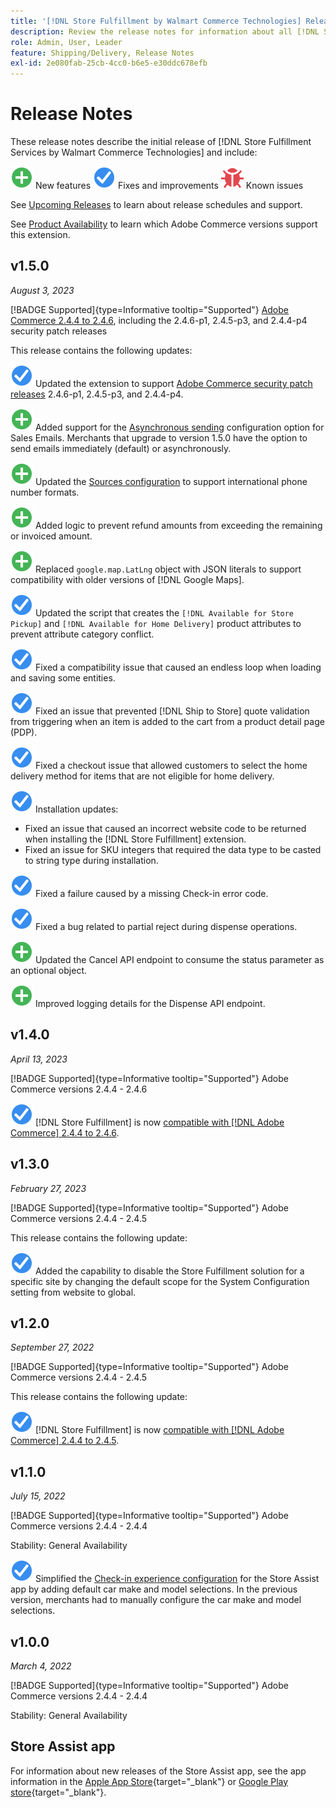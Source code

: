 ```yaml
---
title: '[!DNL Store Fulfillment by Walmart Commerce Technologies] Release Notes'
description: Review the release notes for information about all [!DNL Store Fulfillment by Walmart Commerce Technologies] releases.
role: Admin, User, Leader
feature: Shipping/Delivery, Release Notes
exl-id: 2e080fab-25cb-4cc0-b6e5-e30ddc678efb
---
```

# Release Notes

These release notes describe the initial release of [!DNL Store Fulfillment Services by Walmart Commerce Technologies] and include:

![New](../assets/new.svg) New features
![Fixed issue](../assets/fix.svg) Fixes and improvements
![Known issue](../assets/bug.svg) Known issues

See [Upcoming Releases](https://experienceleague.adobe.com/docs/commerce-operations/release/planning/schedule.html) to learn about release schedules and support.

See [Product Availability](https://experienceleague.adobe.com/docs/commerce-operations/release/product-availability.html) to learn which Adobe Commerce versions support this extension.

## v1.5.0

*August 3, 2023*

[!BADGE Supported]{type=Informative tooltip="Supported"} [Adobe Commerce 2.4.4 to 2.4.6](https://experienceleague.adobe.com/docs/commerce-operations/release/product-availability.html), including the 2.4.6-p1, 2.4.5-p3, and 2.4.4-p4 security patch releases

This release contains the following updates:

![New](../assets/fix.svg) Updated the extension to support [Adobe Commerce security patch releases](https://experienceleague.adobe.com/docs/commerce-operations/release/notes/security-patches/overview.html) 2.4.6-p1, 2.4.5-p3, and 2.4.4-p4.

![New](../assets/new.svg)<!-- WMTP-918 --> Added support for the [Asynchronous sending](sales-emails.md) configuration option for Sales Emails. Merchants that upgrade to version 1.5.0 have the option to send emails immediately (default) or asynchronously.

![New](../assets/new.svg)<!-- WMTP-916--> Updated the [Sources configuration](merchant-store-configuration.md) to support international phone number formats.

![New](../assets/new.svg) Added logic to prevent refund amounts from exceeding the remaining or invoiced amount.

![New](../assets/new.svg)<!-- WMTP-882 --> Replaced `google.map.LatLng` object with JSON literals to support compatibility with older versions of [!DNL Google Maps].

![Fixed issue](../assets/fix.svg)<!-- WMTP- --> Updated the script that creates the `[!DNL Available for Store Pickup]` and `[!DNL Available for Home Delivery]` product attributes to prevent attribute category conflict.

![Fixed issue](../assets/fix.svg)<!-- WMTP-915 --> Fixed a compatibility issue that caused an endless loop when loading and saving some entities.

![Fixed issue](../assets/fix.svg)<!-- WMTP-921 --> Fixed an issue that prevented [!DNL Ship to Store] quote validation from triggering when an item is added to the cart from a product detail page (PDP).

![Fixed issue](../assets/fix.svg)<!-- WMTP- 932 --> Fixed a checkout issue that allowed customers to select the home delivery method for items that are not eligible for home delivery.

![Fixed issue](../assets/fix.svg) Installation updates:

- <!-- WMTP-880--> Fixed an issue that caused an incorrect website code to be returned when installing the [!DNL Store Fulfillment] extension.

- <!-- WMTP-878--> Fixed an issue for SKU integers that required the data type to be casted to string type during installation.

![Fixed issue](../assets/fix.svg)<!-- WMTP-915--> Fixed a failure caused by a missing Check-in error code.

![Fixed issue](../assets/fix.svg)<!-- WMTP-932 --> Fixed a bug related to partial reject during dispense operations.

![New](../assets/new.svg)<!-- WMTP-953 --> Updated the Cancel API endpoint to consume the status parameter as an optional object.

![New](../assets/new.svg)<!-- WMTP-960 --> Improved logging details for the Dispense API endpoint.

## v1.4.0

*April 13, 2023*

[!BADGE Supported]{type=Informative tooltip="Supported"} Adobe Commerce versions 2.4.4 - 2.4.6

![New](../assets/fix.svg) [!DNL Store Fulfillment] is now [compatible with [!DNL Adobe Commerce] 2.4.4 to 2.4.6](https://experienceleague.adobe.com/docs/commerce-operations/release/product-availability.html).


## v1.3.0

*February 27, 2023*

[!BADGE Supported]{type=Informative tooltip="Supported"} Adobe Commerce versions 2.4.4 - 2.4.5

This release contains the following update:

![New](../assets/fix.svg)<!-- WMTP-795 --> Added the capability to disable the Store Fulfillment solution for a specific site by changing the default scope for the System Configuration setting from website to global.

## v1.2.0

*September 27, 2022*

[!BADGE Supported]{type=Informative tooltip="Supported"} Adobe Commerce versions 2.4.4 - 2.4.5

This release contains the following update:

![New](../assets/fix.svg) [!DNL Store Fulfillment] is now [compatible with [!DNL Adobe Commerce] 2.4.4 to 2.4.5](https://experienceleague.adobe.com/docs/commerce-operations/release/product-availability.html).


## v1.1.0

*July 15, 2022*

[!BADGE Supported]{type=Informative tooltip="Supported"} Adobe Commerce versions 2.4.4 - 2.4.4

Stability: General Availability

![New](../assets/fix.svg)<!-- WMTP-731 --> Simplified the [Check-in experience configuration](check-in-experience-setup.md) for the Store Assist app by adding default car make and model selections. In the previous version, merchants had to manually configure the car make and model selections.

## v1.0.0

*March 4, 2022*

[!BADGE Supported]{type=Informative tooltip="Supported"} Adobe Commerce versions 2.4.4 - 2.4.4

Stability: General Availability

## Store Assist app

For information about new releases of the Store Assist app, see the app information in the [Apple App Store](https://apps.apple.com/us/app/store-assist-by-walmart/id1609281539){target="_blank"} or [Google Play store](https://play.google.com/store/apps/details?id=com.walmart.faas.storeassist){target="_blank"}.
